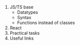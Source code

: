 1. JS/TS base 
   - Datatypes
   - Syntax
   - Functions instead of classes
2.  React
3. Practical tasks
4. Useful links
   